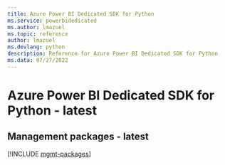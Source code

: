 ```yaml
---
title: Azure Power BI Dedicated SDK for Python
ms.service: powerbidedicated
ms.author: lmazuel
ms.topic: reference
author: lmazuel
ms.devlang: python
description: Reference for Azure Power BI Dedicated SDK for Python
ms.data: 07/27/2022
---
```

# Azure Power BI Dedicated SDK for Python - latest

## Management packages - latest
[!INCLUDE [mgmt-packages](power-bi-dedicated-mgmt-index.md)]